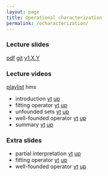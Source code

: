 ```yaml
---
layout: page
title: Operational characterization
permalink: /ocharacterization/
---
```


### Lecture slides

  [pdf]()
  [git]()
  [v1.X.Y]()

### Lecture videos

  [playlist]() hms

  * introduction
	[yt]()
	[up]()
  * fitting operator
	[yt]()
	[up]()
  * unfounded sets
	[yt]()
	[up]()
  * well-founded operator
	[yt]()
	[up]()
  * summary
	[yt]()
	[up]()

### Extra slides

  * partial interpretation
	[yt]()
	[up]()
  * fitting operator
	[yt]()
	[up]()
  * well-founded operator
	[yt]()
	[up]()
